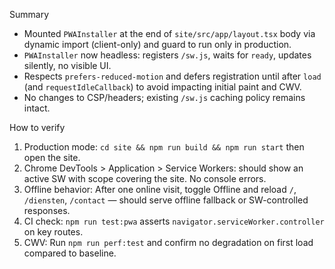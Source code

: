Summary

- Mounted `PWAInstaller` at the end of `site/src/app/layout.tsx` body via dynamic import (client-only) and guard to run only in production.
- `PWAInstaller` now headless: registers `/sw.js`, waits for `ready`, updates silently, no visible UI.
- Respects `prefers-reduced-motion` and defers registration until after `load` (and `requestIdleCallback`) to avoid impacting initial paint and CWV.
- No changes to CSP/headers; existing `/sw.js` caching policy remains intact.

How to verify

1) Production mode: `cd site && npm run build && npm run start` then open the site.
2) Chrome DevTools > Application > Service Workers: should show an active SW with scope covering the site. No console errors.
3) Offline behavior: After one online visit, toggle Offline and reload `/`, `/diensten`, `/contact` — should serve offline fallback or SW-controlled responses.
4) CI check: `npm run test:pwa` asserts `navigator.serviceWorker.controller` on key routes.
5) CWV: Run `npm run perf:test` and confirm no degradation on first load compared to baseline.

